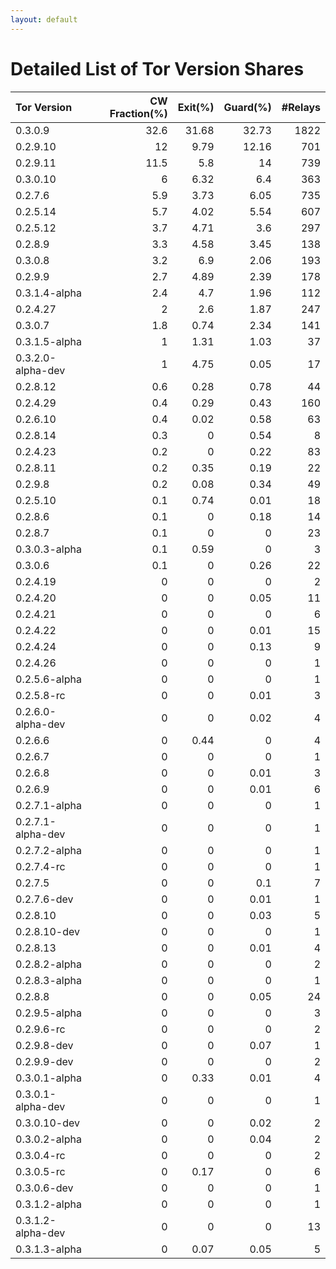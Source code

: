 ```yaml
---
layout: default
---
```



# Detailed List of Tor Version Shares

| Tor Version       |   CW Fraction(%) |   Exit(%) |   Guard(%) |   #Relays |
|:------------------|-----------------:|----------:|-----------:|----------:|
| 0.3.0.9           |             32.6 |     31.68 |      32.73 |      1822 |
| 0.2.9.10          |             12   |      9.79 |      12.16 |       701 |
| 0.2.9.11          |             11.5 |      5.8  |      14    |       739 |
| 0.3.0.10          |              6   |      6.32 |       6.4  |       363 |
| 0.2.7.6           |              5.9 |      3.73 |       6.05 |       735 |
| 0.2.5.14          |              5.7 |      4.02 |       5.54 |       607 |
| 0.2.5.12          |              3.7 |      4.71 |       3.6  |       297 |
| 0.2.8.9           |              3.3 |      4.58 |       3.45 |       138 |
| 0.3.0.8           |              3.2 |      6.9  |       2.06 |       193 |
| 0.2.9.9           |              2.7 |      4.89 |       2.39 |       178 |
| 0.3.1.4-alpha     |              2.4 |      4.7  |       1.96 |       112 |
| 0.2.4.27          |              2   |      2.6  |       1.87 |       247 |
| 0.3.0.7           |              1.8 |      0.74 |       2.34 |       141 |
| 0.3.1.5-alpha     |              1   |      1.31 |       1.03 |        37 |
| 0.3.2.0-alpha-dev |              1   |      4.75 |       0.05 |        17 |
| 0.2.8.12          |              0.6 |      0.28 |       0.78 |        44 |
| 0.2.4.29          |              0.4 |      0.29 |       0.43 |       160 |
| 0.2.6.10          |              0.4 |      0.02 |       0.58 |        63 |
| 0.2.8.14          |              0.3 |      0    |       0.54 |         8 |
| 0.2.4.23          |              0.2 |      0    |       0.22 |        83 |
| 0.2.8.11          |              0.2 |      0.35 |       0.19 |        22 |
| 0.2.9.8           |              0.2 |      0.08 |       0.34 |        49 |
| 0.2.5.10          |              0.1 |      0.74 |       0.01 |        18 |
| 0.2.8.6           |              0.1 |      0    |       0.18 |        14 |
| 0.2.8.7           |              0.1 |      0    |       0    |        23 |
| 0.3.0.3-alpha     |              0.1 |      0.59 |       0    |         3 |
| 0.3.0.6           |              0.1 |      0    |       0.26 |        22 |
| 0.2.4.19          |              0   |      0    |       0    |         2 |
| 0.2.4.20          |              0   |      0    |       0.05 |        11 |
| 0.2.4.21          |              0   |      0    |       0    |         6 |
| 0.2.4.22          |              0   |      0    |       0.01 |        15 |
| 0.2.4.24          |              0   |      0    |       0.13 |         9 |
| 0.2.4.26          |              0   |      0    |       0    |         1 |
| 0.2.5.6-alpha     |              0   |      0    |       0    |         1 |
| 0.2.5.8-rc        |              0   |      0    |       0.01 |         3 |
| 0.2.6.0-alpha-dev |              0   |      0    |       0.02 |         4 |
| 0.2.6.6           |              0   |      0.44 |       0    |         4 |
| 0.2.6.7           |              0   |      0    |       0    |         1 |
| 0.2.6.8           |              0   |      0    |       0.01 |         3 |
| 0.2.6.9           |              0   |      0    |       0.01 |         6 |
| 0.2.7.1-alpha     |              0   |      0    |       0    |         1 |
| 0.2.7.1-alpha-dev |              0   |      0    |       0    |         1 |
| 0.2.7.2-alpha     |              0   |      0    |       0    |         1 |
| 0.2.7.4-rc        |              0   |      0    |       0    |         1 |
| 0.2.7.5           |              0   |      0    |       0.1  |         7 |
| 0.2.7.6-dev       |              0   |      0    |       0.01 |         1 |
| 0.2.8.10          |              0   |      0    |       0.03 |         5 |
| 0.2.8.10-dev      |              0   |      0    |       0    |         1 |
| 0.2.8.13          |              0   |      0    |       0.01 |         4 |
| 0.2.8.2-alpha     |              0   |      0    |       0    |         2 |
| 0.2.8.3-alpha     |              0   |      0    |       0    |         1 |
| 0.2.8.8           |              0   |      0    |       0.05 |        24 |
| 0.2.9.5-alpha     |              0   |      0    |       0    |         3 |
| 0.2.9.6-rc        |              0   |      0    |       0    |         2 |
| 0.2.9.8-dev       |              0   |      0    |       0.07 |         1 |
| 0.2.9.9-dev       |              0   |      0    |       0    |         2 |
| 0.3.0.1-alpha     |              0   |      0.33 |       0.01 |         4 |
| 0.3.0.1-alpha-dev |              0   |      0    |       0    |         1 |
| 0.3.0.10-dev      |              0   |      0    |       0.02 |         2 |
| 0.3.0.2-alpha     |              0   |      0    |       0.04 |         2 |
| 0.3.0.4-rc        |              0   |      0    |       0    |         2 |
| 0.3.0.5-rc        |              0   |      0.17 |       0    |         6 |
| 0.3.0.6-dev       |              0   |      0    |       0    |         1 |
| 0.3.1.2-alpha     |              0   |      0    |       0    |         1 |
| 0.3.1.2-alpha-dev |              0   |      0    |       0    |        13 |
| 0.3.1.3-alpha     |              0   |      0.07 |       0.05 |         5 |